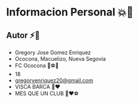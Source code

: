# Informacion Personal :boom::metal:

## Autor :zap::tiger2:

- Gregory Jose Gomez Enriquez
- Ococona, Macuelizo, Nueva Segovia
- FC Ococona :muscle::soccer::heartbeat:
- 18
- gregoryenriquez20@gmail.com
- VISCA BARCA :blue_heart::heart:
- MES QUE UN CLUB :blue_heart::heart::soccer: